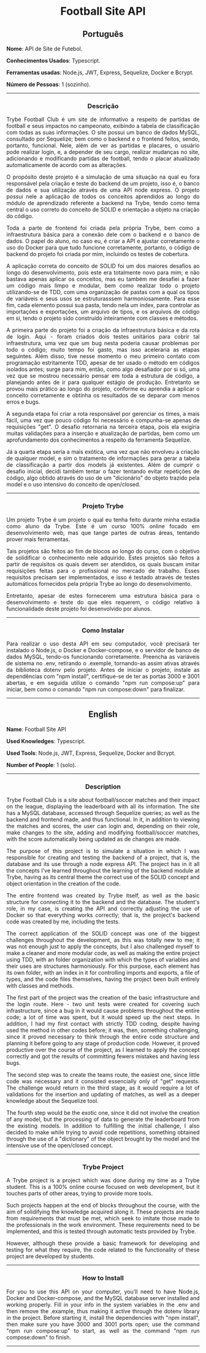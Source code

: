 <h1 align="center">Football Site API</h1>

<h2 align="center">Português</h2>


**Nome**: API de Site de Futebol.

**Conhecimentos Usados**: Typescript.

**Ferramentas usadas**: Node.js, JWT, Express, Sequelize, Docker e Bcrypt.

**Número de Pessoas**: 1 (sozinho).

-----------------------

<h3 align="center">Descrição</h3>

<p align="justify">Trybe Football Club é um site de informativo a respeito de partidas de football e seus impactos no campeonato, exibindo a tabela de classificação com todas as suas informações. O site possui um banco de dados MySQL, consultado por Sequelize; bem como o backend e o frontend feitos, sendo, portanto, funcional. Nele, além de ver as partidas e placares, o usuário pode realizar login, e, a depender de seu cargo, realizar mudanças no site, adicionando e modificando partidas de football, tendo o placar atualizado automaticamente de acordo com as alterações.</p>
<p align="justify">O propósito deste projeto é a simulação de uma situação na qual eu fora responsável pela criação e teste do backend de um projeto, isso é, o banco de dados e sua utilização através de uma API node express. O projeto possui nele a aplicação de todos os conceitos aprendidos ao longo do módulo de aprendizado referente a backend na Trybe, tendo como tema central o uso correto do conceito de SOLID e orientação a objeto na criação do código.</p>
<p align="justify">Toda a parte de frontend foi criada pela própria Trybe, bem como a infraestrutura básica para a conexão dele com o backend e o banco de dados. O papel do aluno, no caso eu, é criar a API e ajustar corretamente o uso do Docker para que tudo funcione corretamente, portanto, o código de backend do projeto foi criada por mim, incluindo os testes de cobertura.</p>
<p align="justify">A aplicação correta do conceito de SOLID foi um dos maiores desafios ao longo do desenvolvimento, pois este era totalmente novo para mim; e não bastava apenas aplicar os conceitos, mas eu também me desafiei a fazer um código mais limpo e modular, bem como realizar todo o projeto utilizando-se de TDD, com uma organização de pastas com a qual os tipos de variáveis e seus usos se estruturasssem harmoniosamente. Para esse fim, cada elemento possui sua pasta, tendo nela um index, para controlar as importações e exportações, um arquivo de tipos, e os arquivos de código em si, tendo o projeto sido construído inteiramente com classes e métodos.</p>
<p align="justify">A primeira parte do projeto foi a criação da infraestrutura básica e da rota de login. Aqui - foram criados dois testes unitários para cobrir tal infraestrutura, uma vez que um bug nesta poderia causar problemas por todo o código; muito tempo foi gasto, mas isso aceleraria as etapas seguintes. Além disso, tive nesse momento o meu primeiro contato com programação estritamente TDD, apesar de ter usado o método em códigos isolados antes; surge para mim, então, como algo desafiador por si só, uma vez que se mostrou necessário pensar em toda a estrutura de código, a planejando antes de ir para qualquer estágio de produção. Entretanto se provou mais prático ao longo do projeto, conforme eu aprendia a aplicar o conceito corretamente e obtinha os resultados de se deparar com menos erros e bugs.</p>
<p align="justify">A segunda etapa foi criar a rota responsável por gerenciar os times, a mais fácil, uma vez que pouco código foi necessário e compunha-se apenas de requisições "get". O desafio retornaria na terceira etapa, pois ela exigiria muitas validações para a inserção e atualização de partidas, bem como um aprofundamento dos conhecimentos a respeito da ferramenta Sequelize.</p>
<p align="justify">Já a quarta etapa seria a mais exótica, uma vez que não envolveu a criação de qualquer model, e sim o tratamento de informações para gerar a tabela de classificação a partir dos models já existentes. Além de cumprir o desafio inicial, decidi também tentar o fazer tentando evitar repetições de código, algo obtido através do uso de um "dicionário" do objeto trazido pela model e o uso intensivo do conceito de open/closed.</p>

-----------------------

<h3 align="center">Projeto Trybe</h3>

  <p align="justify">Um projeto Trybe é um projeto o qual eu tenha feito durante minha estadia como aluno da Trybe. Este é um curso 100% online focado em desenvolvimento web, mas que tange partes de outras áreas, tentando prover mais ferramentas.</p>
  <p align="justify">Tais projetos são feitos ao fim de blocos ao longo do curso, com o objetivo de solidificar o conhecimento nele adquirido. Estes projetos são feitos a partir de requisitos os quais devem ser atendidos, os quais buscam imitar requisições feitas para o profissional no mercado de trabalho. Esses requisitos precisam ser implementados, e isso é testado através de testes automáticos fornecidos pela própria Trybe ao longo do desenvolvimento.</p>
  <p align="justify">Entretanto, apesar de estes fornecerem uma estrutura básica para o desenvolvimento e teste do que eles requerem, o código relativo à funcionalidade deste projeto foi desenvolvido por alunos.</p>

-----------------------

<h3 align="center">Como Instalar</h3>
<p align="justify">Para realizar o uso desta API em seu computador, você precisará ter instalado o Node.js, o Docker e Docker-compose, e o servidor de banco de dados MySQL, tendo-os funcionando corretamente. Preencha as variáveis de sistema no .env, retirando o .exemple, tornando-as assim ativas através da biblioteca dotenv pelo projeto. Antes de iniciar o projeto, instale as dependências com "npm install", certifique-se de ter as portas 3000 e 3001 abertas, e em seguida utilize o comando "npm run compose:up" para iniciar, bem como o comando "npm run compose:down" para finalizar.</p>

-----------------------

<h2 align="center">English</h2>


**Name**: Football Site API

**Used Knowledges**: Typescript.

**Used Tools**: Node.js, JWT, Express, Sequelize, Docker and Bcrypt.

**Number of People**: 1 (solo).

-----------------------

<h3 align="center">Description</h3>

<p align="justify">Trybe Football Club is a site about football/soccer matches and their impact on the league, displaying the leaderboard with all its information. The site has a MySQL database, accessed through Sequelize queries; as well as the backend and frontend made, and thus functional. In it, in addition to viewing the matches and scores, the user can login and, depending on their role, make changes to the site, adding and modifying football/soccer matches, with the score automatically being updated as de changes are made.</p>
<p align="justify">The purpose of this project is to simulate a situation in which I was responsible for creating and testing the backend of a project, that is, the database and its use through a node express API. The project has in it all the concepts I've learned throughout the learning of the backend module at Trybe, having as its central theme the correct use of the SOLID concept and object orientation in the creation of the code.</p>
<p align="justify">The entire frontend was created by Trybe itself, as well as the basic structure for connecting it to the backend and the database. The student's role, in my case, is creating the API and correctly adjusting the use of Docker so that everything works correctly; that is, the project's backend code was created by me, including the tests.</p>
<p align="justify">The correct application of the SOLID concept was one of the biggest challenges throughout the development, as this was totally new to me; it was not enough just to apply the concepts, but I also challenged myself to make a cleaner and more modular code, as well as making the entire project using TDD, with an folder organization with which the types of variables and their uses are structures harmoniously. For this purpose, each element has its own folder, with an index in it for controlling imports and exports, a file of types, and the code files themselves, having the project been built entirely with classes and methods.</p>
<p align="justify">The first part of the project was the creation of the basic infrastructure and the login route. Here - two unit tests were created for covering such infrastructure, since a bug in it would cause problems throughout the entire code; a lot of time was spent, but it would speed up the next steps. In addition, I had my first contact with strictly TDD coding, despite having used the method in other codes before; it was, then, something challenging, since it proved necessary to think through the entire code structure and planning it before going to any stage of production code. However, it proved productive over the course of the project, as I learned to apply the concept correctly and got the results of committing fewers mistakes and having less bugs.</p>
<p align="justify">The second step was to create the teams route, the easiest one, since little code was necessary and it consisted essencially only of "get" requests. The challenge would return in the third stage, as it would require a lot of validations for the insertion and updating of matches, as well as a deeper knowledge about the Sequelize tool.</p>
<p align="justify">The fourth step would be the exotic one, since it did not involve the creation of any model, but the processing of data to generate the leaderboard from the existing models. In addition to fulfilling the initial challenge, I also decided to make while trying to avoid code repetitions, something obtained through the use of a "dictionary" of the object brought by the model and the intensive use of the open/closed concept.</p>

-----------------------

<h3 align="center">Trybe Project</h3>

  <p align="justify">A Trybe project is a project which was done during my time as a Trybe student. This is a 100% online course focused on web development, but it touches parts of other areas, trying to provide more tools.</p>
  <p align="justify">Such projects happen at the end of blocks throughout the course, with the aim of solidifying the knowledge acquired along  it. These projects are made from requirements that must be met, which seek to imitate those made to the professionals in the work environment. These requirements need to be implemented, and this is tested through automatic tests provided by Trybe.</p>
  <p align="justify">However, although these provide a basic framework for developing and testing for what they require, the code related to the functionality of these project are developed by students.</p>

-----------------------

<h3 align="center">How to Install</h3>
<p align="justify">For you to use this API on your computer, you'll need to have Node.js, Docker and Docker-compose, and the MySQL database server installed and working properly. Fill in your info in the system variables in the .env and then remove the .example, thus making it active through the dotenv library in the project. Before starting it, install the dependencies with "npm install", then make sure you have 3000 and 3001 ports open; use the command "npm run compose:up" to start, as well as the command "npm run compose:down" to finish.
</p>

-----------------------
